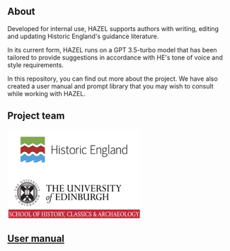 ## About

Developed for internal use, HAZEL supports authors with writing, editing and updating Historic England's guidance literature. 

In its current form, HAZEL runs on a GPT 3.5-turbo model that has been tailored to provide suggestions in accordance with HE's tone of voice and style requirements. 

In this repository, you can find out more about the project. We have also created a user manual and prompt library that you may wish to consult while working with HAZEL. 

## Project team

<img src="/assets/images/HE.png" width="300" height="100">

<img src="/assets/images/UoE.png" width="300" height="100">


## [User manual](/other_pages/user_manual.md)

